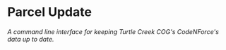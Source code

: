 # Parcel Update
###### A command line interface for keeping Turtle Creek COG's CodeNForce's data up to date.